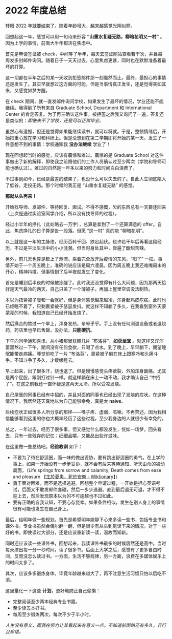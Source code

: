 # 2022 年度总结


<!--more-->

转眼 2022 年就要结束了。随着年龄增大，越来越感觉光阴似箭。

回想起这一年，感觉可以用一句诗来形容 **“山重水复疑无路，柳暗花明又一村”** 。因为上学的事情，前面大半年都活在焦虑中。

首先是申请签证被 check，中间等了半年，每天去签证网站查看若干次，并且每周发多封邮件询问。随着日子一天天过去，心里焦虑更甚，同时也在默默准备着最坏的打算。

这一切都在半年之后的某一天收到拒签邮件那一刻戛然而止。最终，最担心的事情还是发生了。其实早就想过这方面的可能，但是当事情真正发生，还是觉得突如其来，又感觉如梦方醒。

在 check 期间，就一直发邮件询问学校，如果发生了最坏的情况，学业还能不能继续。我得到了所有来自  Graduate School, Department 和 International Center 的肯定答复。为了再三确认这件事，被拒签之后我又询问了一遍，答复还是类似的：*即使来不了学校，还是可以正常毕业。*

虽然心有遗憾，但还是觉得如果能继续读书，就可以将就。于是，整顿情绪后，开始把重心放在学习和科研上。但是没想到在第二学期即将开始的某一天，发生了一件意想不到的事情：学校通知我 **没办法继续** 学业了！

现在回想起当时的感觉，应该有震惊和难过。震惊的是 Graduate School 对这件事做出了新的解释，即使我之前跟他们的工作人员确认过至少两次（学院和导师可能也确认过）。难过的自然是一年多以来的努力和时间白白浪费了。

不过事到如今，已经是最差的结果了，也没什么可以失去的了。自此人生彻底陷入了低谷，走投无路。那个时候的我正是 “山重水复疑无路” 的感觉。

**那就从头再来！**

开始找导师、发邮件、等待回复、面试。不得不感慨，欠的东西总有一天要还回来（上次是通过实验室同学介绍，所以没有找导师的过程）。

经过小半年的挣扎（此处略去一万字），总算是拿到了一个还算满意的 offer。自此，焦虑挣扎的日子算是告一段落。但愿 “这一村” 真的能 “柳暗花明”。

以上就是这一年的主脉络，经历百转千回、跌宕起伏。也许若干年后再看这段经历，不过是平淡生活中的小小涟漪。但当时身处其中，尝遍了酸甜苦辣。

另外，前几天也算是赶上了潮流。乘着完全放开后疫情的东风，“阳了” 一把。事情开始于一个周五晚上，准确的说应该是周六凌晨。因为周五晚上我还难掩周末的开心，精神抖擞。但事情到了后半夜就发生了变化。

首先是睡到后半夜的时候被冻醒了。此时我还没觉得有什么大问题，因为那两天恰好是天气最冷的两天，自己只盖了一个薄被子，再加上屋里空调没法制热。

本以为捂紧被子暖和一会就好，但是身体感觉越来越冷，浑身起鸡皮疙瘩。此时也已经睡不着了，只剩裹紧被子瑟瑟发抖。就这样不知躺了多久，在我看到窗外天蒙蒙亮的时候，我知道自己已经开始发烧了。

然后痛苦的熬过一个早上，浑身发热，晕晕乎乎。手上没有任何测温设备或者退烧药，药店里也早已售罄，没办法，**只能硬抗**。

下午向同学通知喜讯，从小猪那里获赐几片 “布洛芬”，**如获至宝** 。就这样又浑浑噩噩熬过一下午，期间没有任何食欲，只喝了点水。到了晚上，早早躺下，期望睡眠能带走病痛。睡觉前吃了一片 “布洛芬”，裹紧被子躺在床上跟寒冷和头痛斗争。不知斗争了多久，才缓缓睡去。

早上起来，出了很多汗，烧也退了。但是慢慢感觉头疼欲裂，外加浑身酸痛。尤其是两个屁股，跟刚打过针一样。就这样躺在床上一动不动，我才确认自己 “中招了”。在这之前我还一直怀疑是这两天太冷，所以受凉发烧。

自己屋里的同事已经有中招的，并且对面的同事也已经出现了发烧的症状。在这种情况下，我居然还天真地以为自己能够幸免，真是太 **naive**。

后续症状正如很多人所分享的那样——嗓子疼、虚弱、咳嗽。不再赘述，因为我相信能够看到这里的你也大概率经历了这些过程，至少我身边的人就很少有幸免的。

总之，一年过去，经历了很多事，但又感觉什么都没发生，恍如一场梦。回头看去，只有一些残存的记忆；细细品嚼，又能品出些许滋味。

在这里做一些总结吧。**经验教训** 如下：

- 不要为了待在舒适圈，而一味的做出妥协，要有跳出舒适圈的勇气。在上学的事上，如果一开始没有一步步妥协，就不会有后来等待通知、听天由命的被动局面。（Life springs from sorrow and calamity; Death comes from ease and pleasure 【[生於憂患，死於安樂 - Wiktionary](https://en.wiktionary.org/wiki/%E7%94%9F%E6%96%BC%E6%86%82%E6%82%A3%EF%BC%8C%E6%AD%BB%E6%96%BC%E5%AE%89%E6%A8%82#Chinese)】）
- 勇于面对困难，而不是选择逃避。回想整个申请过程，一开始是担心英语考试，后面又不敢发邮件套磁，然后一步步逃避。直到最后退无可退，才不得不迎上去，然后发现原本以为的不可逾越也不过如此。
- 要有正确的自我认知，不要心存侥幸。如果条件相似，发生在别人身上的事情很有可能也发生在自己身上。

最后，给明年做一些规划。首先是希望明年能静下心来多读一些书，包括专业书和课外书。专业书虽然会偶尔翻一翻，但是很少有从头到尾读下来的情况。对于一些好的书，即使读过大部分，还是应该重新读一读，温故而知新。

同时还应该读一些课外书，回想起来，我读课外书最多的时候居然还是高中。当时每天挤出每一分一秒时间，读了很多书。后面上大学之后，感觉有了更多自由时间，反而没怎么读过书。一方面，生活不够规律，另一方面，浪费在多媒体娱乐上的时间太多了。

其次，应该多多锻炼身体。毕竟年龄越来越大了，再不注意生活习惯只怕以后吃不消。

这里量化一下这些 **计划**，更好地防止自己偷懒：

- 完整阅读至少两本经典专业书籍。
- 至少读五本好书。
- 每周至少锻炼两次，每次不少于半小时。

*人生没有意义，而我在努力让其看起来有意义一点。不知道前面路还有多久，且行且珍惜。*

